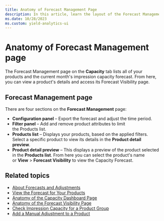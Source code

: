 ```yaml
---
title: Anatomy of Forecast Management Page
description: In this article, learn the layout of the Forecast Management page.
ms.date: 10/28/2023
ms.custom: yield-analytics-ui
---
```


# Anatomy of Forecast Management page

The Forecast Management page on the **Capacity** tab lists all of your products and the current month's impression capacity forecast. From here, you can view a product's details and access its Forecast Visibility page.

## Forecast Management page

There are four sections on the **Forecast Management** page:

- **Configuration panel** – Export the forecast and adjust the time period.
- **Filter panel** – Add and remove product attributes to limit the Products list.
- **Products list** – Displays your products, based on the applied filters. Select a specific product to view its details in the **Product detail preview**.
- **Product detail preview** – This displays a preview of the product selected in the **Products list**. From here you can select the product's name or **View** > **Forecast Visibility** to view the Capacity Forecast.

## Related topics

- [About Forecasts and Adjustments](about-forecasts-and-adjustments.md)
- [View the Forecast for Your Products](view-your-products-forecast.md)
- [Anatomy of the Capacity Dashboard Page](anatomy-of-the-capacity-dashboard-page.md)
- [Anatomy of the Forecast Visibility Page](forecast-visibility-page-anatomy.md)
- [Check Impression Capacity for a Product Group](check-impression-capacity-for-a-product-group.md)
- [Add a Manual Adjustment to a Product](add-a-manual-adjustment-to-a-product.md)
